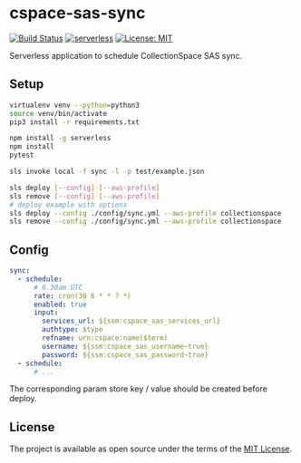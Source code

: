 # cspace-sas-sync

[![Build Status](https://travis-ci.com/mark-cooper/cspace-sas-sync.svg?branch=master)](https://travis-ci.com/mark-cooper/cspace-sas-sync) [![serverless](http://public.serverless.com/badges/v3.svg)](http://www.serverless.com) [![License: MIT](https://img.shields.io/badge/license-MIT-blue.svg)](http://opensource.org/licenses/MIT)

Serverless application to schedule CollectionSpace SAS sync.

## Setup

```bash
virtualenv venv --python=python3
source venv/bin/activate
pip3 install -r requirements.txt

npm install -g serverless
npm install
pytest

sls invoke local -f sync -l -p test/example.json

sls deploy [--config] [--aws-profile]
sls remove [--config] [--aws-profile]
# deploy example with options
sls deploy --config ./config/sync.yml --aws-profile collectionspace
sls remove --config ./config/sync.yml --aws-profile collectionspace
```

## Config

```yml
sync:
  - schedule:
      # 6.30am UTC
      rate: cron(30 6 * * ? *)
      enabled: true
      input:
        services_url: ${ssm:cspace_sas_services_url}
        authtype: $type
        refname: urn:cspace:name($term)
        username: ${ssm:cspace_sas_username~true}
        password: ${ssm:cspace_sas_password~true}
  - schedule:
      # ...
```

The corresponding param store key / value should be created before deploy.

## License

The project is available as open source under the terms of the [MIT License](http://opensource.org/licenses/MIT).
